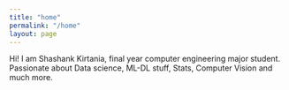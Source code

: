 ```yaml
---
title: "home"
permalink: "/home"
layout: page
---
```

Hi! I am Shashank Kirtania, final year computer engineering major student. Passionate about Data science, ML-DL stuff, Stats, Computer Vision and much more.
